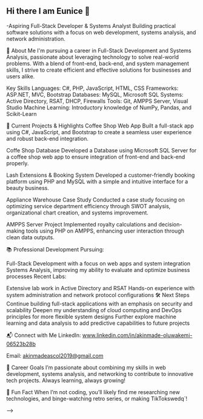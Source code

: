 ## Hi there I am Eunice 👋



-Aspiring Full-Stack Developer & Systems Analyst
Building practical software solutions with a focus on web development, systems analysis, and network administration.

🌟 About Me
I'm pursuing a career in Full-Stack Development and Systems Analysis, passionate about leveraging technology to solve real-world problems. With a blend of front-end, back-end, and system management skills, I strive to create efficient and effective solutions for businesses and users alike.

Key Skills
Languages: C#, PHP, JavaScript, HTML, CSS
Frameworks: ASP.NET, MVC, Bootstrap
Databases: MySQL, Microsoft SQL
Systems: Active Directory, RSAT, DHCP, Firewalls
Tools: Git, AMPPS Server, Visual Studio
Machine Learning: Introductory knowledge of NumPy, Pandas, and Scikit-Learn

🚀 Current Projects & Highlights
Coffee Shop Web App
Built a full-stack app using C#, JavaScript, and Bootstrap to create a seamless user experience and robust back-end integration.

Coffe Shop Database
Developed a Database using Microsoft SQL Server for a coffee shop web app to ensure integration of front-end and back-end properly.

Lash Extensions & Booking System
Developed a customer-friendly booking platform using PHP and MySQL with a simple and intuitive interface for a beauty business.

Appliance Warehouse Case Study
Conducted a case study focusing on optimizing service department efficiency through SWOT analysis, organizational chart creation, and systems improvement.

AMPPS Server Project
Implemented royalty calculations and decision-making tools using PHP on AMPPS, enhancing user interaction through clean data outputs.

📚 Professional Development
Pursuing:

Full-Stack Development with a focus on web apps and system integration
Systems Analysis, improving my ability to evaluate and optimize business processes
Recent Labs:

Extensive lab work in Active Directory and RSAT
Hands-on experience with system administration and network protocol configurations
🛠️ Next Steps
Continue building full-stack applications with an emphasis on security and scalability
Deepen my understanding of cloud computing and DevOps principles for more flexible system designs
Further explore machine learning and data analysis to add predictive capabilities to future projects

📬 Connect with Me
LinkedIn: www.linkedin.com/in/akinmade-oluwakemi-06523b28b

Email: akinmadeascol2019@gmail.com

🎯 Career Goals
I’m passionate about combining my skills in web development, systems analysis, and networking to contribute to innovative tech projects. Always learning, always growing!

🎉 Fun Fact
When I’m not coding, you’ll likely find me researching new technologies, and binge-watching retro series, or making TikTokswedq`!


-->
